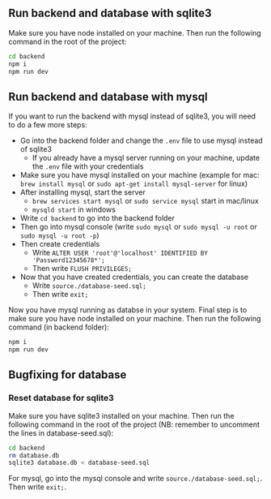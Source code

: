 ## Run backend and database with sqlite3

Make sure you have node installed on your machine. Then run the following command in the root of the project:

```bash
cd backend
npm i
npm run dev
```

## Run backend and database with mysql

If you want to run the backend with mysql instead of sqlite3, you will need to do a few more steps:

- Go into the backend folder and change the `.env` file to use mysql instead of sqlite3
  - If you already have a mysql server running on your machine, update the `.env` file with your credentials
- Make sure you have mysql installed on your machine (example for mac: `brew install mysql` or `sudo apt-get install mysql-server` for linux)
- After installing mysql, start the server 
  - `brew services start mysql` or `sudo service mysql` start in mac/linux
  - `mysqld start` in windows
- Write `cd backend` to go into the backend folder
- Then go into mysql console (write `sudo mysql` or `sudo mysql -u root` or `sudo mysql -u root -p`)
- Then create credentials
  - Write `ALTER USER 'root'@'localhost' IDENTIFIED BY 'Password12345678*';`
  - Then write `FLUSH PRIVILEGES;`
- Now that you have created credentials, you can create the database
  - Write `source./database-seed.sql;`
  - Then write `exit;`
  
Now you have mysql running as databse in your system. 
Final step is to make sure you have node installed on your machine. Then run the following command (in backend folder):

```bash
npm i
npm run dev
```

## Bugfixing for database

### Reset database for sqlite3

Make sure you have sqlite3 installed on your machine. Then run the following command in the root of the project (NB: remember to uncomment the lines in database-seed.sql):
```bash
cd backend
rm database.db
sqlite3 database.db < database-seed.sql
```

For mysql, go into the mysql console and write `source./database-seed.sql;`. Then write `exit;`.
